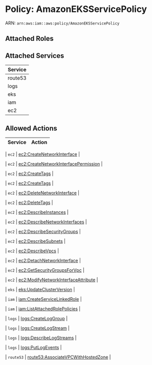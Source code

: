 # Policy: AmazonEKSServicePolicy

ARN: `arn:aws:iam::aws:policy/AmazonEKSServicePolicy`

## Attached Roles

## Attached Services

| Service |
|---------|
| route53 |
| logs |
| eks |
| iam |
| ec2 |

## Allowed Actions

| Service | Action |
|:-------:|--------|

| `ec2` | [ec2:CreateNetworkInterface](../actions.md#ec2:createnetworkinterface) |

| `ec2` | [ec2:CreateNetworkInterfacePermission](../actions.md#ec2:createnetworkinterfacepermission) |

| `ec2` | [ec2:CreateTags](../actions.md#ec2:createtags) |

| `ec2` | [ec2:CreateTags](../actions.md#ec2:createtags) |

| `ec2` | [ec2:DeleteNetworkInterface](../actions.md#ec2:deletenetworkinterface) |

| `ec2` | [ec2:DeleteTags](../actions.md#ec2:deletetags) |

| `ec2` | [ec2:DescribeInstances](../actions.md#ec2:describeinstances) |

| `ec2` | [ec2:DescribeNetworkInterfaces](../actions.md#ec2:describenetworkinterfaces) |

| `ec2` | [ec2:DescribeSecurityGroups](../actions.md#ec2:describesecuritygroups) |

| `ec2` | [ec2:DescribeSubnets](../actions.md#ec2:describesubnets) |

| `ec2` | [ec2:DescribeVpcs](../actions.md#ec2:describevpcs) |

| `ec2` | [ec2:DetachNetworkInterface](../actions.md#ec2:detachnetworkinterface) |

| `ec2` | [ec2:GetSecurityGroupsForVpc](../actions.md#ec2:getsecuritygroupsforvpc) |

| `ec2` | [ec2:ModifyNetworkInterfaceAttribute](../actions.md#ec2:modifynetworkinterfaceattribute) |

| `eks` | [eks:UpdateClusterVersion](../actions.md#eks:updateclusterversion) |

| `iam` | [iam:CreateServiceLinkedRole](../actions.md#iam:createservicelinkedrole) |

| `iam` | [iam:ListAttachedRolePolicies](../actions.md#iam:listattachedrolepolicies) |

| `logs` | [logs:CreateLogGroup](../actions.md#logs:createloggroup) |

| `logs` | [logs:CreateLogStream](../actions.md#logs:createlogstream) |

| `logs` | [logs:DescribeLogStreams](../actions.md#logs:describelogstreams) |

| `logs` | [logs:PutLogEvents](../actions.md#logs:putlogevents) |

| `route53` | [route53:AssociateVPCWithHostedZone](../actions.md#route53:associatevpcwithhostedzone) |
